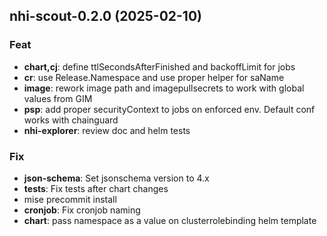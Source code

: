 ## nhi-scout-0.2.0 (2025-02-10)

### Feat

- **chart,cj**: define ttlSecondsAfterFinished and backoffLimit for jobs
- **cr**: use Release.Namespace and use proper helper for saName
- **image**: rework image path and imagepullsecrets to work with global values from GIM
- **psp**: add proper securityContext to jobs on enforced env. Default conf works with chainguard
- **nhi-explorer**: review doc and helm tests

### Fix

- **json-schema**: Set jsonschema version to 4.x
- **tests**: Fix tests after chart changes
- mise precommit install
- **cronjob**: Fix cronjob naming
- **chart**: pass namespace as a value on clusterrolebinding helm template
